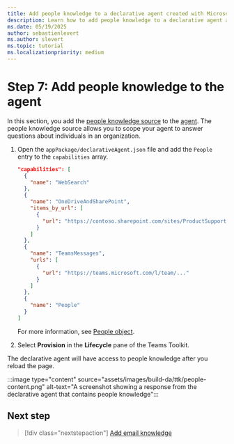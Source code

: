 ```yaml
---
title: Add people knowledge to a declarative agent created with Microsoft 365 Agents Toolkit
description: Learn how to add people knowledge to a declarative agent as a step in building your first agent with Microsoft 365 Agents Toolkit.
ms.date: 05/19/2025
author: sebastienlevert
ms.author: slevert
ms.topic: tutorial
ms.localizationpriority: medium
---
```


# Step 7: Add people knowledge to the agent

In this section, you add the [people knowledge source](knowledge-sources.md#people) to the [agent](build-declarative-agents-create-agent.md). The people knowledge source allows you to scope your agent to answer questions about individuals in an organization.

1. Open the `appPackage/declarativeAgent.json` file and add the `People` entry to the `capabilities` array.

    ```json
    "capabilities": [
      {
        "name": "WebSearch"
      },
      {
        "name": "OneDriveAndSharePoint",
        "items_by_url": [
          {
            "url": "https://contoso.sharepoint.com/sites/ProductSupport"
          }
        ]
      },
      {
        "name": "TeamsMessages",
        "urls": [
          {
            "url": "https://teams.microsoft.com/l/team/..."
          }
        ]
      },
      {
        "name": "People"
      }
    ]
    ```

    For more information, see [People object](declarative-agent-manifest-1.4.md#people-object).

1. Select **Provision** in the **Lifecycle** pane of the Teams Toolkit.

The declarative agent will have access to people knowledge after you reload the page.

:::image type="content" source="assets/images/build-da/ttk/people-content.png" alt-text="A screenshot showing a response from the declarative agent that contains people knowledge":::

## Next step

> [!div class="nextstepaction"]
> [Add email knowledge](build-declarative-agents-email.md)
